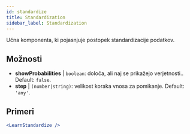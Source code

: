 ```yaml
---
id: standardize
title: Standardization
sidebar_label: Standardization
---
```


Učna komponenta, ki pojasnjuje postopek standardizacije podatkov.

## Možnosti

* __showProbabilities__ | `boolean`: določa, ali naj se prikažejo verjetnosti.. Default: `false`.
* __step__ | `(number|string)`: velikost koraka vnosa za pomikanje. Default: `'any'`.


## Primeri

```jsx live
<LearnStandardize />
```

